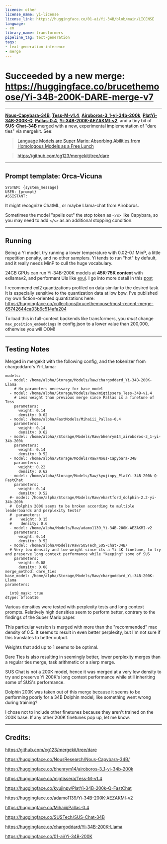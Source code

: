 ```yaml
---
license: other
license_name: yi-license
license_link: https://huggingface.co/01-ai/Yi-34B/blob/main/LICENSE
language:
- en
library_name: transformers
pipeline_tag: text-generation
tags:
- text-generation-inference
- merge
---
```


# Succeeded by a new merge: https://huggingface.co/brucethemoose/Yi-34B-200K-DARE-merge-v7

***


[**Nous-Capybara-34B**](https://huggingface.co/NousResearch/Nous-Capybara-34B/), [**Tess-M-v1.4**](https://huggingface.co/migtissera/Tess-34B-v1.4), [**Airoboros-3_1-yi-34b-200k**](https://huggingface.co/bhenrym14/airoboros-3_1-yi-34b-200k), [**PlatYi-34B-200K-Q**](https://huggingface.co/kyujinpy/PlatYi-34B-200k-Q-FastChat), [**Pallas-0.4**](https://huggingface.co/Mihaiii/Pallas-0.4), [**Yi-34B-200K-AEZAKMI-v2**](https://huggingface.co/adamo1139/Yi-34B-200K-AEZAKMI-v2), and a tiny bit of [**SUS-Chat-34B**](https://huggingface.co/SUSTech/SUS-Chat-34B) merged with a new, experimental implementation of "dare ties" via mergekit. See:

> [Language Models are Super Mario: Absorbing Abilities from Homologous Models as a Free Lunch](https://github.com/yule-BUAA/MergeLM)

> https://github.com/cg123/mergekit/tree/dare

***
## Prompt template: Orca-Vicuna
```
SYSTEM: {system_message}
USER: {prompt}
ASSISTANT:
```
It might recognize ChatML, or maybe Llama-chat from Airoboros.

Sometimes the model "spells out" the stop token as `</s>` like Capybara, so you may need to add `</s>` as an additional stopping condition.
***
## Running
Being a Yi model, try running a lower temperature with 0.02-0.1 MinP, a little repetition penalty, and no other samplers. Yi tends to run "hot" by default, and it really needs MinP to cull the huge vocabulary.

24GB GPUs can run Yi-34B-200K models at **45K-75K context** with exllamav2, and performant UIs like [exui](https://github.com/turboderp/exui). I go into more detail in this [post](https://old.reddit.com/r/LocalLLaMA/comments/1896igc/how_i_run_34b_models_at_75k_context_on_24gb_fast/)

I recommend exl2 quantizations profiled on data similar to the desired task. It is especially sensitive to the quantization data at low bpw. I've published my own fiction-oriented quantizations here: https://huggingface.co/collections/brucethemoose/most-recent-merge-65742644ca03b6c514afa204

To load this in full-context backends like transformers, you *must* change `max_position_embeddings` in config.json to a lower value than 200,000, otherwise you will OOM! 
***
## Testing Notes

Merged in mergekit with the following config, and the tokenizer from chargoddard's Yi-Llama:

```
models:
  - model: /home/alpha/Storage/Models/Raw/chargoddard_Yi-34B-200K-Llama
    # No parameters necessary for base model
  - model: /home/alpha/Storage/Models/Raw/migtissera_Tess-34B-v1.4
    # Less weight than previous merge since Pallas is a finetune of Tess
    parameters:
      weight: 0.14
      density: 0.62
  - model: /home/alpha/FastModels/Mihaiii_Pallas-0.4
    parameters:
      weight: 0.14
      density: 0.62
  - model: /home/alpha//Storage/Models/Raw/bhenrym14_airoboros-3_1-yi-34b-200k
    parameters:
      weight: 0.14
      density: 0.52
  - model: /home/alpha/Storage/Models/Raw/Nous-Capybara-34B
    parameters:
      weight: 0.22
      density: 0.62
  - model: /home/alpha/Storage/Models/Raw/kyujinpy_PlatYi-34B-200k-Q-FastChat
    parameters:
      weight: 0.14
      density: 0.52
  #- model: /home/alpha/Storage/Models/Raw/ehartford_dolphin-2.2-yi-34b-200k
  #  Dolphin 200K seems to be broken according to multiple leaderboards and perplexity tests?
  #  parameters:
  #    weight: 0.15
  #    density: 0.6
  - model: /home/alpha/Models/Raw/adamo1139_Yi-34B-200K-AEZAKMI-v2
    parameters:
      weight: 0.14
      density: 0.52
  - model: /home/alpha/Models/Raw/SUSTech_SUS-Chat-34B/
  # Very low density and low weight since its a Yi 4K finetune, to try and preserve long context performance while "keeping" some of SUS
    parameters:
      weight: 0.08
      density: 0.08
merge_method: dare_ties
base_model: /home/alpha/Storage/Models/Raw/chargoddard_Yi-34B-200K-Llama
parameters:

  int8_mask: true
dtype: bfloat16
```

Various densities were tested with perplexity tests and long context prompts. Relatively high densities seem to perform better, contrary to the findings of the Super Mario paper.

This particular version is merged with more than the "recommended" max density of 0.5. It seems to result in even better perplexity, but I'm not sure if this translates to better output.

Weights that add up to 1 seems to be optimal.

Dare Ties is also resulting in seemingly better, lower perplexity merges than a regular ties merge, task arithmetic or a slerp merge.

SUS Chat is not a 200K model, hence it was merged at a very low density to try and preserve Yi 200K's long context performance while still inheriting some of SUS's performance. 

Dolphin 200K was taken out of this merge because it seems to be performing poorly for a 34B Dolphin model, like something went wrong during training?

I chose not to include other finetunes because they aren't trained on the 200K base. If any other 200K finetunes pop up, let me know.
***
## Credits:

https://github.com/cg123/mergekit/tree/dare

https://huggingface.co/NousResearch/Nous-Capybara-34B/

https://huggingface.co/bhenrym14/airoboros-3_1-yi-34b-200k

https://huggingface.co/migtissera/Tess-M-v1.4

https://huggingface.co/kyujinpy/PlatYi-34B-200k-Q-FastChat

https://huggingface.co/adamo1139/Yi-34B-200K-AEZAKMI-v2

https://huggingface.co/Mihaiii/Pallas-0.4

https://huggingface.co/SUSTech/SUS-Chat-34B

https://huggingface.co/chargoddard/Yi-34B-200K-Llama

https://huggingface.co/01-ai/Yi-34B-200K
